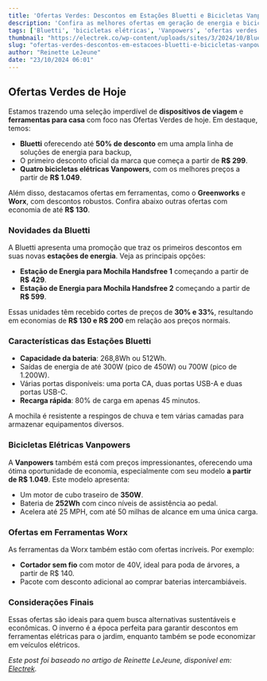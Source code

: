 ```yaml
---
title: 'Ofertas Verdes: Descontos em Estações Bluetti e Bicicletas Vanpowers'
description: 'Confira as melhores ofertas em geração de energia e bicicletas elétricas, com descontos de até 50%!'
tags: ['Bluetti', 'bicicletas elétricas', 'Vanpowers', 'ofertas verdes', 'energia renovável']
thumbnail: "https://electrek.co/wp-content/uploads/sites/3/2024/10/Bluetti-Handsfree-Backpack-Power-Station-1-photography.png?w=1600"
slug: "ofertas-verdes-descontos-em-estacoes-bluetti-e-bicicletas-vanpowers"
author: "Reinette LeJeune"
date: "23/10/2024 06:01"
---
```


## Ofertas Verdes de Hoje

Estamos trazendo uma seleção imperdível de **dispositivos de viagem** e **ferramentas para casa** com foco nas Ofertas Verdes de hoje. Em destaque, temos:

- **Bluetti** oferecendo até **50% de desconto** em uma ampla linha de soluções de energia para backup,
- O primeiro desconto oficial da marca que começa a partir de **R$ 299**.
- **Quatro bicicletas elétricas Vanpowers**, com os melhores preços a partir de **R$ 1.049**.

Além disso, destacamos ofertas em ferramentas, como o **Greenworks** e **Worx**, com descontos robustos. Confira abaixo outras ofertas com economia de até **R$ 130**. 

### Novidades da Bluetti
A Bluetti apresenta uma promoção que traz os primeiros descontos em suas novas **estações de energia**. Veja as principais opções:
- **Estação de Energia para Mochila Handsfree 1** começando a partir de **R$ 429**.
- **Estação de Energia para Mochila Handsfree 2** começando a partir de **R$ 599**.

Essas unidades têm recebido cortes de preços de **30% e 33%**, resultando em economias de **R$ 130 e R$ 200** em relação aos preços normais.

### Características das Estações Bluetti
- **Capacidade da bateria**: 268,8Wh ou 512Wh.
- Saídas de energia de até 300W (pico de 450W) ou 700W (pico de 1.200W).
- Várias portas disponíveis: uma porta CA, duas portas USB-A e duas portas USB-C.
- **Recarga rápida**: 80% de carga em apenas 45 minutos. 

A mochila é resistente a respingos de chuva e tem várias camadas para armazenar equipamentos diversos.

### Bicicletas Elétricas Vanpowers
A **Vanpowers** também está com preços impressionantes, oferecendo uma ótima oportunidade de economia, especialmente com seu modelo **a partir de R$ 1.049**. Este modelo apresenta:
- Um motor de cubo traseiro de **350W**.
- Bateria de **252Wh** com cinco níveis de assistência ao pedal.
- Acelera até 25 MPH, com até 50 milhas de alcance em uma única carga.

### Ofertas em Ferramentas Worx
As ferramentas da Worx também estão com ofertas incríveis. Por exemplo:
- **Cortador sem fio** com motor de 40V, ideal para poda de árvores, a partir de R$ 140.
- Pacote com desconto adicional ao comprar baterias intercambiáveis.

### Considerações Finais
Essas ofertas são ideais para quem busca alternativas sustentáveis e econômicas. O inverno é a época perfeita para garantir descontos em ferramentas elétricas para o jardim, enquanto também se pode economizar em veículos elétricos.

*Este post foi baseado no artigo de Reinette LeJeune, disponível em: [Electrek](https://electrek.co/2024/10/22/bluetti-halloween-sale-vanpowers-e-bikes-greenworks-worx-more/).*